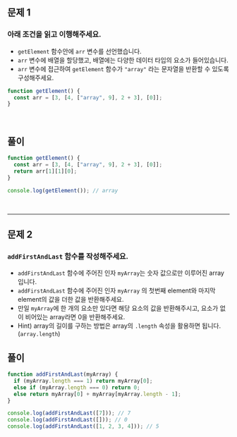 ## 문제 1

### 아래 조건을 읽고 이행해주세요.

- `getElement` 함수안에 `arr` 변수를 선언했습니다.
- `arr` 변수에 배열을 할당했고, 배열에는 다양한 데이터 타입의 요소가 들어있습니다.
- `arr` 변수에 접근하여 `getElement` 함수가 `"array"` 라는 문자열을 반환할 수 있도록 구성해주세요.

```js
function getElement() {
  const arr = [3, [4, ["array", 9], 2 + 3], [0]];
}
```

<br>

## 풀이

```js
function getElement() {
  const arr = [3, [4, ["array", 9], 2 + 3], [0]];
  return arr[1][1][0];
}

console.log(getElement()); // array
```

<br>

---

## 문제 2

### `addFirstAndLast` 함수를 작성해주세요.

- `addFirstAndLast` 함수에 주어진 인자 `myArray`는 숫자 값으로만 이루어진 array 입니다.
- `addFirstAndLast` 함수에 주어진 인자 `myArray` 의 첫번째 element와 마지막 element의 값을 더한 값을 반환해주세요.
- 만일 `myArray`에 한 개의 요소만 있다면 해당 요소의 값을 반환해주시고, 요소가 없이 비어있는 array라면 0을 반환해주세요.
- Hint) array의 길이를 구하는 방법은 array의 `.length` 속성을 활용하면 됩니다.
  <br>(`array.length`)

## 풀이

```js
function addFirstAndLast(myArray) {
  if (myArray.length === 1) return myArray[0];
  else if (myArray.length === 0) return 0;
  else return myArray[0] + myArray[myArray.length - 1];
}

console.log(addFirstAndLast([7])); // 7
console.log(addFirstAndLast([])); // 0
console.log(addFirstAndLast([1, 2, 3, 4])); // 5
```
